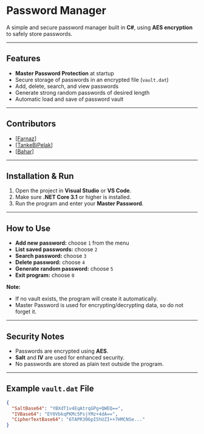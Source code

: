 # Password Manager

A simple and secure password manager built in **C#**, using **AES encryption** to safely store passwords.

---

## Features

- **Master Password Protection** at startup  
- Secure storage of passwords in an encrypted file (`vault.dat`)  
- Add, delete, search, and view passwords  
- Generate strong random passwords of desired length  
- Automatic load and save of password vault  

---


## Contributors

- [[Farnaz](https://github.com/Farnaztr)]
- [[TankeBiPelak](https://github.com/TankeBiPelak)]
- [[Bahar](https://github.com/BxharAhmadi)]

--- 

## Installation & Run

1. Open the project in **Visual Studio** or **VS Code**.  
2. Make sure **.NET Core 3.1** or higher is installed.  
3. Run the program and enter your **Master Password**.  

---

## How to Use

- **Add new password:** choose `1` from the menu  
- **List saved passwords:** choose `2`  
- **Search password:** choose `3`  
- **Delete password:** choose `4`  
- **Generate random password:** choose `5`  
- **Exit program:** choose `0`  

**Note:**  
- If no vault exists, the program will create it automatically.  
- Master Password is used for encrypting/decrypting data, so do not forget it.  

---

## Security Notes

- Passwords are encrypted using **AES**.  
- **Salt** and **IV** are used for enhanced security.  
- No passwords are stored as plain text outside the program.  

---

## Example `vault.dat` File

```json
{
  "SaltBase64": "YBXdT1v4EqAtrqGPg+QWEQ==",
  "IVBase64": "EY0VbkqPKMc5PsjYMz+4dA==",
  "CipherTextBase64": "6TAPR306pI5hUZI++7HMCNSe..."
}
